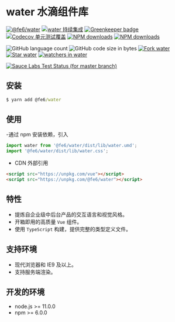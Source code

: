 # water 水滴组件库

[![@fe6/water](https://img.shields.io/npm/v/@fe6/water.svg?style=flat-square)](https://www.npmjs.org/package/@fe6/water)
[![water 持续集成](https://travis-ci.org/fe6/water.svg?branch=master)](https://travis-ci.org/fe6/water)
[![Greenkeeper badge](https://badges.greenkeeper.io/fe6/water.svg)](https://greenkeeper.io/)
[![Codecov 单元测试覆盖](https://img.shields.io/codecov/c/github/fe6/water/master.svg?style=flat)](https://codecov.io/gh/fe6/water/branch/master)
[![NPM downloads](http://img.shields.io/npm/dm/@fe6/water.svg?style=flat-square)](https://npmjs.org/package/@fe6/water)
[![NPM downloads](https://img.shields.io/npm/dt/@fe6/water.svg?style=flat-square)](https://npmjs.org/package/@fe6/water)

![GitHub language count](https://img.shields.io/github/languages/count/fe6/water.svg)
![GitHub code size in bytes](https://img.shields.io/github/languages/code-size/fe6/water.svg)
[![Fork water](https://img.shields.io/github/forks/fe6/water.svg?style=flat&label=Fork)](https://github.com/fe6/water/fork) [![Star water](https://img.shields.io/github/stars/fe6/water.svg?style=flat&label=Star)](https://github.com/fe6/water/stargazers)
[![watchers in water](https://img.shields.io/github/watchers/fe6/water.svg?style=flat&label=Watch)](https://github.com/fe6/water/watchers)

[![Sauce Labs Test Status (for master branch)](https://badges.herokuapp.com/browsers?googlechrome=7&firefox=7&microsoftedge=10&iexplore=9&safari=10.10)](https://saucelabs.com/u/_wmhilton)

## 安装

``` cmd
$ yarn add @fe6/water
```

## 使用

-通过 npm 安装依赖，引入

``` js
import water from '@fe6/water/dist/lib/water.umd';
import '@fe6/water/dist/lib/water.css';
```

- CDN 外部引用

``` html
<script src="https://unpkg.com/vue"></script>
<script src="https://unpkg.com/@fe6/water"></script>
```

## 特性

- 提炼自企业级中后台产品的交互语言和视觉风格。
- 开箱即用的高质量 `Vue` 组件。
- 使用 `TypeScript` 构建，提供完整的类型定义文件。

## 支持环境

- 现代浏览器和 IE9 及以上。
- 支持服务端渲染。

## 开发的环境

- node.js >= 11.0.0
- npm >= 6.0.0